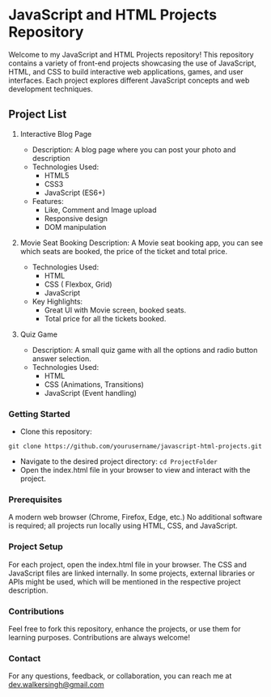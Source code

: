 # JavaScript and HTML Projects Repository

Welcome to my JavaScript and HTML Projects repository! This repository contains a variety of front-end projects showcasing the use of JavaScript, HTML, and CSS to build interactive web applications, games, and user interfaces. Each project explores different JavaScript concepts and web development techniques.

## Project List

1. Interactive Blog Page
   - Description: A blog page where you can post your photo and description
   - Technologies Used:
      - HTML5
      - CSS3
      - JavaScript (ES6+)
   - Features:
      - Like, Comment and Image upload
      - Responsive design
      - DOM manipulation
   
2. Movie Seat Booking 
   Description: A Movie seat booking app, you can see which seats are booked, the price of the ticket and total price.
   - Technologies Used:
      - HTML
      - CSS ( Flexbox, Grid)
      - JavaScript
   - Key Highlights:
      - Great UI with Movie screen, booked seats.
      - Total price for all the tickets booked.
3. Quiz Game
   - Description: A small quiz game with all the options and radio button answer selection.
   - Technologies Used:
      - HTML
      - CSS (Animations, Transitions)
      - JavaScript (Event handling)
        
### Getting Started
- Clone this repository:

`git clone https://github.com/yourusername/javascript-html-projects.git`
- Navigate to the desired project directory:
`cd ProjectFolder`
- Open the index.html file in your browser to view and interact with the project.

### Prerequisites
A modern web browser (Chrome, Firefox, Edge, etc.)
No additional software is required; all projects run locally using HTML, CSS, and JavaScript.

### Project Setup
For each project, open the index.html file in your browser. The CSS and JavaScript files are linked internally. 
In some projects, external libraries or APIs might be used, which will be mentioned in the respective project description.

### Contributions
Feel free to fork this repository, enhance the projects, or use them for learning purposes. Contributions are always welcome!

### Contact
For any questions, feedback, or collaboration, you can reach me at dev.walkersingh@gmail.com
